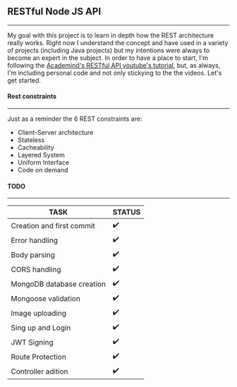 ## RESTful Node JS API
---

My goal with this project is to learn in depth how the REST architecture really works. Right now I understand the concept and have used in a variety of projects (including Java projects) but my intentions were always to become an expert in the subject. In order to have a place to start, I'm following the [Academind's RESTful API youtube's tutorial](https://www.youtube.com/watch?v=0oXYLzuucwE&index=1&list=PL55RiY5tL51q4D-B63KBnygU6opNPFk_q), but, as always, I'm including personal code and not only stickying to the the videos. Let's get started.

#### Rest constraints
---

Just as a reminder the 6 REST constraints are:

+ Client-Server architecture
+ Stateless
+ Cacheability
+ Layered System
+ Uniform Interface
+ Code on demand

#### TODO
---

TASK | STATUS
-----|-------
Creation and first commit | :heavy_check_mark:
Error handling | :heavy_check_mark:
Body parsing | :heavy_check_mark:
CORS handling | :heavy_check_mark:
MongoDB database creation | :heavy_check_mark:
Mongoose validation | :heavy_check_mark:
Image uploading | :heavy_check_mark:
Sing up and Login | :heavy_check_mark:
JWT Signing | :heavy_check_mark:
Route Protection | :heavy_check_mark:
Controller adition | :heavy_check_mark:
